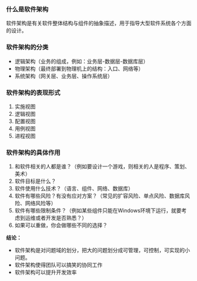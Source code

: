 ### 什么是软件架构

​	软件架构是有关软件整体结构与组件的抽象描述，用于指导大型软件系统各个方面的设计。

### 软件架构的分类

- 逻辑架构（业务的组成，例如：业务层-数据层-数据库层）
- 物理架构（最终部署到物理机上的结构：入口、网络等）
- 系统架构（网关层、业务层、操作系统层）

### 软件架构的表现形式

1. 实施视图
2. 逻辑视图
3. 配置视图
4. 用例视图
5. 进程视图

### 软件架构的具体作用

1. 和软件相关的人都是谁？（例如要设计一个游戏，则相关的人是程序、策划、美术）
2. 软件目标是什么？
3. 软件使用什么技术？（语言、组件、网络、数据库）
4. 软件有哪些风险？有没有应对方案？（常见的扩容风险、单点风险、数据库风险、网络风险等）
5. 软件有哪些限制条件？（例如某些组件只能在Windows环境下运行，就要考虑到运维或者开发是否熟悉？）
6. 如果可以重做，你会做哪些不同的选择？

**结论：**

- 软件架构是对问题域的划分，把大的问题划分成可管理，可控制，可实现的小问题。
- 软件架构使得团队可以搞笑的协同工作
- 软件架构可以提升开发效率
